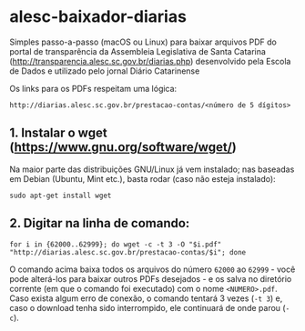 # alesc-baixador-diarias
Simples passo-a-passo (macOS ou Linux) para baixar arquivos PDF do portal de transparência da Assembleia Legislativa de Santa Catarina (http://transparencia.alesc.sc.gov.br/diarias.php) desenvolvido pela Escola de Dados e utilizado pelo jornal Diário Catarinense

Os links para os PDFs respeitam uma lógica:

``http://diarias.alesc.sc.gov.br/prestacao-contas/<número de 5 dígitos>``

## 1. Instalar o wget (https://www.gnu.org/software/wget/)

Na maior parte das distribuições GNU/Linux já vem instalado; nas baseadas em Debian (Ubuntu, Mint etc.), basta rodar (caso não esteja instalado):

    sudo apt-get install wget
    

## 2. Digitar na linha de comando:

``for i in {62000..62999}; do wget -c -t 3 -O "$i.pdf" "http://diarias.alesc.sc.gov.br/prestacao-contas/$i"; done``

O comando acima baixa todos os arquivos do número `62000` ao `62999` - você pode alterá-los para baixar outros PDFs desejados - e os salva no diretório corrente (em que o comando foi executado) com o nome `<NUMERO>.pdf`. Caso exista algum erro de conexão, o comando tentará 3 vezes (`-t 3`) e, caso o download tenha sido interrompido, ele continuará de onde parou (`-c`).
